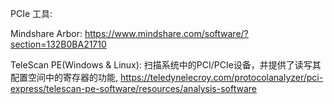 
PCIe 工具: 

Mindshare Arbor: https://www.mindshare.com/software/?section=132B0BA21710

TeleScan PE(Windows & Linux): 扫描系统中的PCI/PCIe设备，并提供了读写其配置空间中的寄存器的功能, https://teledynelecroy.com/protocolanalyzer/pci-express/telescan-pe-software/resources/analysis-software

